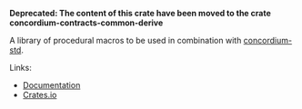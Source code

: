 
**Deprecated: The content of this crate have been moved to the crate concordium-contracts-common-derive**

A library of procedural macros to be used in combination with
[concordium-std](https://crates.io/crates/concordium-std).

Links:
- [Documentation](https://docs.rs/concordium-std-derive/latest/concordium_std_derive/)
- [Crates.io](https://crates.io/crates/concordium-std-derive)
